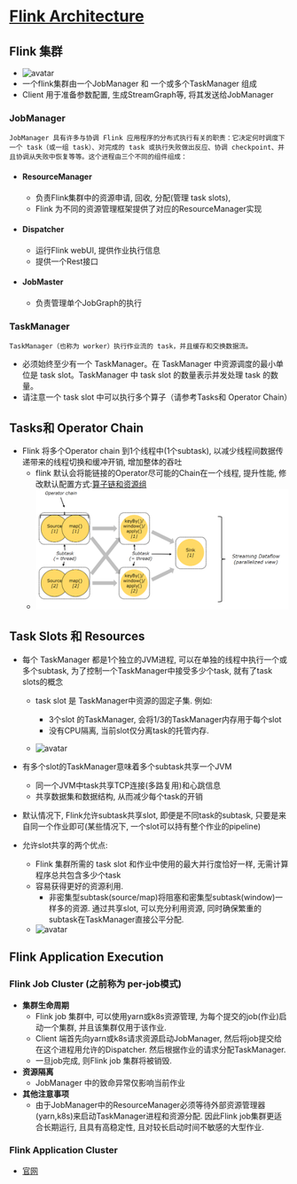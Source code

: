 # [Flink Architecture](https://ci.apache.org/projects/flink/flink-docs-release-1.12/concepts/flink-architecture.html)

## Flink 集群

- ![avatar](https://ci.apache.org/projects/flink/flink-docs-release-1.12/fig/processes.svg)
- 一个flink集群由一个JobManager 和 一个或多个TaskManager 组成
- Client 用于准备参数配置, 生成StreamGraph等, 将其发送给JobManager

### JobManager

```text
JobManager 具有许多与协调 Flink 应用程序的分布式执行有关的职责：它决定何时调度下一个 task（或一组 task）、对完成的 task 或执行失败做出反应、协调 checkpoint、并且协调从失败中恢复等等。这个进程由三个不同的组件组成：
```

- #### **ResourceManager**
    - 负责Flink集群中的资源申请, 回收, 分配(管理 task slots),
    - Flink 为不同的资源管理框架提供了对应的ResourceManager实现
- #### **Dispatcher**
    - 运行Flink webUI, 提供作业执行信息
    - 提供一个Rest接口
- #### **JobMaster**
    - 负责管理单个JobGraph的执行

### TaskManager

```text
TaskManager（也称为 worker）执行作业流的 task，并且缓存和交换数据流。
```

- 必须始终至少有一个 TaskManager。在 TaskManager 中资源调度的最小单位是 task slot。TaskManager 中 task slot 的数量表示并发处理 task 的数量。
- 请注意一个 task slot 中可以执行多个算子（请参考Tasks和 Operator Chain）

## Tasks和 Operator Chain

- Flink 将多个Operator chain 到1个线程中(1个subtask), 以减少线程间数据传递带来的线程切换和缓冲开销, 增加整体的吞吐
    - flink 默认会将能链接的Operator尽可能的Chain在一个线程, 提升性能,
      修改默认配置方式:[算子链和资源组](https://ci.apache.org/projects/flink/flink-docs-release-1.12/zh/dev/stream/operators/#task-chaining-and-resource-groups)
    - ![avatar](./images/TasksAndOperatorChains.png)

## Task Slots 和 Resources

- 每个 TaskManager 都是1个独立的JVM进程, 可以在单独的线程中执行一个或多个subtask, 为了控制一个TaskManager中接受多少个task, 就有了task slots的概念
    - task slot 是 TaskManager中资源的固定子集. 例如:
        - 3个slot 的TaskManager, 会将1/3的TaskManager内存用于每个slot
        - 没有CPU隔离, 当前slot仅分离task的托管内存.

    - ![avatar](https://ci.apache.org/projects/flink/flink-docs-release-1.12/fig/tasks_slots.svg)
- 有多个slot的TaskManager意味着多个subtask共享一个JVM
    - 同一个JVM中task共享TCP连接(多路复用)和心跳信息
    - 共享数据集和数据结构, 从而减少每个task的开销

- 默认情况下, Flink允许subtask共享slot, 即便是不同task的subtask, 只要是来自同一个作业即可(某些情况下, 一个slot可以持有整个作业的pipeline)
- 允许slot共享的两个优点:
    - Flink 集群所需的 task slot 和作业中使用的最大并行度恰好一样, 无需计算程序总共包含多少个task
    - 容易获得更好的资源利用.
        - 非密集型subtask(source/map)将阻塞和密集型subtask(window)一样多的资源. 通过共享slot, 可以充分利用资源, 同时确保繁重的subtask在TaskManager直接公平分配.
    - ![avatar](https://ci.apache.org/projects/flink/flink-docs-release-1.12/fig/slot_sharing.svg)

## Flink Application Execution

### Flink Job Cluster (之前称为 per-job模式)

- **集群生命周期**
    - Flink job 集群中, 可以使用yarn或k8s资源管理, 为每个提交的job(作业)启动一个集群, 并且该集群仅用于该作业.
    - Client 端首先向yarn或k8s请求资源启动JobManager, 然后将job提交给在这个进程用允许的Dispatcher. 然后根据作业的请求分配TaskManager.
    - 一旦job完成, 则Flink job 集群将被销毁.
- **资源隔离**
    - JobManager 中的致命异常仅影响当前作业
- **其他注意事项**
    - 由于JobManager中的ResourceManager必须等待外部资源管理器(yarn,k8s)来启动TaskManager进程和资源分配. 因此Flink job集群更适合长期运行, 且具有高稳定性,
      且对较长启动时间不敏感的大型作业.

### Flink Application Cluster

- [官网](https://ci.apache.org/projects/flink/flink-docs-release-1.12/zh/concepts/flink-architecture.html#flink-application-%E9%9B%86%E7%BE%A4)
    

